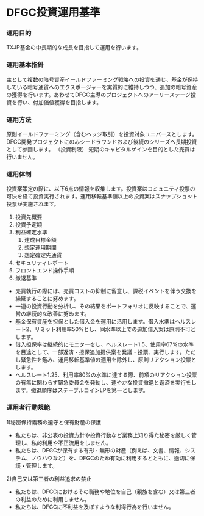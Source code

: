 # DFGC投資運用基準

### 運用目的

TXJP基金の中長期的な成長を目指して運用を行います。

### 運用基本指針

主として複数の暗号資産イールドファーミング戦略への投資を通じ、基金が保持している暗号通貨へのエクスポージャーを実質的に維持しつつ、追加の暗号資産の獲得を行います。あわせてDFGC主導のプロジェクトへのアーリーステージ投資を行い、付加価値獲得を目指します。

### 運用方法

原則イールドファーミング（含むヘッジ取引）を投資対象ユニバースとします。DFGC開発プロジェクトにのみシードラウンドおよび後続のシリーズへ長期投資として参画します。 （投資制限） 短期のキャピタルゲインを目的とした売買は行いません。

### 運用体制

投資案策定の際に、以下6点の情報を収集します。投資案はコミュニティ投票の可決を経て投資実行されます。運用移転基準値以上の投資案はスナップショット投票が実施されます。

1. 投資先概要
2. 投資予定額
3. 利益確定水準
   1. 達成目標金額
   2. 想定運用期間
   3. 想定確定先通貨
4. セキュリティレポート
5. フロントエンド操作手順
6. 撤退基準

* 売買執行の際には、売買コストの抑制に留意し、課税イベントを伴う交換を繰延することに努めます。
* 一連の投資行動を分析し、その結果をポートフォリオに反映することで、運営の継続的な改善に努めます。
* 基金保有資産を担保とした借入金を運用に活用します。借入水準はヘルスレート2、リミット利用率50%とし、同水準以上での追加借入案は原則不可とします。
* 借入担保率は継続的にモニターをし、ヘルスレート1.5、使用率67%の水準を目途として、一部返済・担保追加提供案を発議・投票、実行します。ただし緊急性を鑑み、運用移転基準値の適用を除外し、原則リアクション投票とします。
* ヘルスレート1.25、利用率80%の水準に達する際、前項のリアクション投票の有無に関わらず緊急委員会を発動し、速やかな投資撤退と返済を実行をします。撤退順序はステーブルコインLPを第一とします。

### 運用者行動規範

1\)秘密保持義務の遵守と保有財産の保護

* 私たちは、非公表の投資方針や投資行動など業務上知り得た秘密を厳しく管理し、私的利用や不正流用をしません。
* 私たちは、DFGCが保有する有形・無形の財産（例えば、文書、情報、システム、ノウハウなど）を、DFGCのため有効に利用するとともに、適切に保護・管理します。

2\)自己又は第三者の利益追求の禁止

* 私たちは、DFGCにおけるその職務や地位を自己（親族を含む）又は第三者の利益のために利用しません。
* 私たちは、DFGCに不利益を及ぼすような利得行為を行いません。
